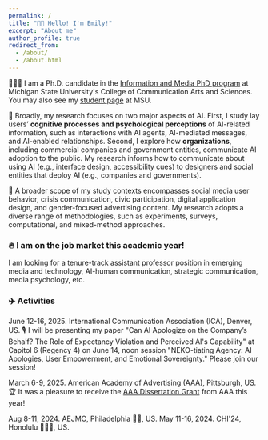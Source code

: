 ```yaml
---
permalink: /
title: "👋🏼 Hello! I'm Emily!"
excerpt: "About me"
author_profile: true
redirect_from: 
  - /about/
  - /about.html
---
```




👩🏻‍💻 I am a Ph.D. candidate in the [Information and Media PhD program](https://comartsci.msu.edu/academics/academic-departments/default/graduate/phd-information-and-media) at Michigan State University's College of Communication Arts and Sciences. You may also see my [student page](https://comartsci.msu.edu/our-people/emily-s-zhan) at MSU.

🤖 Broadly, my research focuses on two major aspects of AI. First, I study lay users’ **cognitive processes and psychological perceptions** of AI-related information, such as interactions with AI agents, AI-mediated messages, and AI-enabled relationships. Second, I explore how **organizations**, including commercial companies and government entities, communicate AI adoption to the public. My research informs how to communicate about using AI (e.g., interface design, accessibility cues) to designers and social entities that deploy AI (e.g., companies and governments). 

📱 A broader scope of my study contexts encompasses social media user behavior, crisis communication, civic participation, digital application design, and gender-focused advertising content. My research adopts a diverse range of methodologies, such as experiments, surveys, computational, and mixed-method approaches. 

### 🔥 I am on the job market this academic year!
I am looking for a tenure-track assistant professor position in emerging media and technology, AI-human communication, strategic communication, media psychology, etc. 

### ✈️ Activities
June 12-16, 2025. International Communication Association (ICA), Denver, US.
    🎙️ I will be presenting my paper "Can AI Apologize on the Company’s Behalf? The Role of Expectancy Violation and Perceived AI's Capability" at Capitol 6 (Regency 4) on June         14, noon session "NEKO-tiating Agency: AI Apologies, User Empowerment, and Emotional Sovereignty." Please join our session!
    
March 6-9, 2025. American Academy of Advertising (AAA), Pittsburgh, US.
    🏆 It was a pleasure to receive the [AAA Dissertation Grant](https://aaasite.memberclicks.net/research) from AAA this year! 
    
Aug 8-11, 2024. AEJMC, Philadelphia 🔔📜, US. 
May 11-16, 2024. CHI'24, Honolulu 🏄🏻‍♀️, US. 
